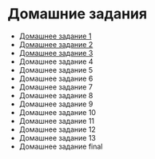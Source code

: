 # Домашние задания

- [Домашнее задание 1](02-tools/README.md#домашнее-задание-1)
- [Домашнее задание 2](03-lxc/README.md#домашнее-задание-2)
- [Домашнее задание 3](04-5-ansible/README.md#домашнее-задание-3)
- Домашнее задание 4
- Домашнее задание 5
- Домашнее задание 6
- Домашнее задание 7
- Домашнее задание 8
- Домашнее задание 9
- Домашнее задание 10
- Домашнее задание 11
- Домашнее задание 12
- Домашнее задание 13
- Домашнее задание final

